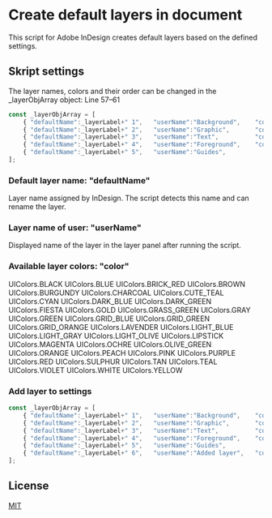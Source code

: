 # Create default layers in document

This script for Adobe InDesign creates default layers based on the defined settings.

## Skript settings

The layer names, colors and their order can be changed in the _layerObjArray object: Line 57–61

```javascript
const _layerObjArray = [
	{ "defaultName":_layerLabel+" 1",	"userName":"Background",	"color":UIColors.BLUE },
	{ "defaultName":_layerLabel+" 2",	"userName":"Graphic", 		"color":UIColors.LIGHT_BLUE },
	{ "defaultName":_layerLabel+" 3",	"userName":"Text",			"color":UIColors.RED },
	{ "defaultName":_layerLabel+" 4",	"userName":"Foreground",	"color":UIColors.GREEN },
	{ "defaultName":_layerLabel+" 5",	"userName":"Guides",			"color":UIColors.CYAN }	
];
```

### Default layer name: "defaultName"

Layer name assigned by InDesign. The script detects this name and can rename the layer.

### Layer name of user: "userName"

Displayed name of the layer in the layer panel after running the script.

### Available layer colors: "color"

UIColors.BLACK
UIColors.BLUE
UIColors.BRICK_RED
UIColors.BROWN
UIColors.BURGUNDY
UIColors.CHARCOAL
UIColors.CUTE_TEAL
UIColors.CYAN
UIColors.DARK_BLUE
UIColors.DARK_GREEN
UIColors.FIESTA
UIColors.GOLD
UIColors.GRASS_GREEN
UIColors.GRAY
UIColors.GREEN
UIColors.GRID_BLUE
UIColors.GRID_GREEN
UIColors.GRID_ORANGE
UIColors.LAVENDER
UIColors.LIGHT_BLUE
UIColors.LIGHT_GRAY
UIColors.LIGHT_OLIVE
UIColors.LIPSTICK
UIColors.MAGENTA
UIColors.OCHRE
UIColors.OLIVE_GREEN
UIColors.ORANGE
UIColors.PEACH
UIColors.PINK
UIColors.PURPLE
UIColors.RED
UIColors.SULPHUR
UIColors.TAN
UIColors.TEAL
UIColors.VIOLET
UIColors.WHITE
UIColors.YELLOW

### Add layer to settings 

```javascript
const _layerObjArray = [
	{ "defaultName":_layerLabel+" 1",	"userName":"Background",	"color":UIColors.BLUE },
	{ "defaultName":_layerLabel+" 2",	"userName":"Graphic", 		"color":UIColors.LIGHT_BLUE },
	{ "defaultName":_layerLabel+" 3",	"userName":"Text",			"color":UIColors.RED },
	{ "defaultName":_layerLabel+" 4",	"userName":"Foreground",	"color":UIColors.GREEN },
	{ "defaultName":_layerLabel+" 5",	"userName":"Guides",			"color":UIColors.CYAN },
	{ "defaultName":_layerLabel+" 6",	"userName":"Added layer",	"color":UIColors.VIOLET }
];
```


## License

[MIT](http://www.opensource.org/licenses/mit-license.php)
